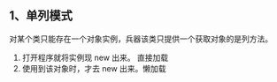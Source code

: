 ## 1、单列模式
  对某个类只能存在一个对象实例，兵器该类只提供一个获取对象的是列方法。
  
  1) 打开程序就将实例现 new 出来。 直接加载
  2) 使用到该对象时，才去 new 出来。懒加载
